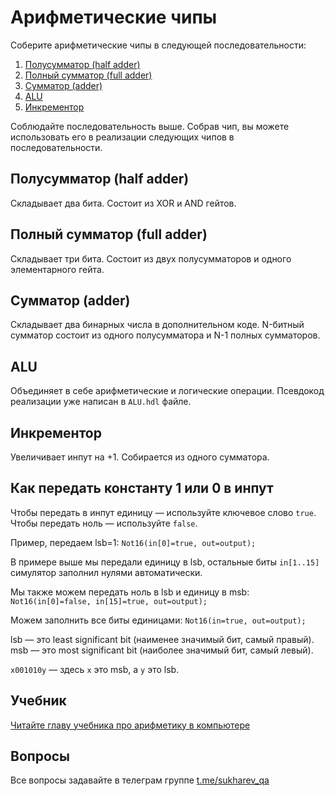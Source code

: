 # Арифметические чипы

Соберите арифметические чипы в следующей последовательности:

1. [Полусумматор (half adder)](HalfAdder/HalfAdder.hdl)
2. [Полный сумматор (full adder)](FullAdder/FullAdder.hdl)
3. [Сумматор (adder)](Adder/Add16.hdl)
4. [ALU](ALU/ALU.hdl)
5. [Инкрементор](Incrementor/Inc16.hdl)

Соблюдайте последовательность выше. Собрав чип, вы можете использовать его в реализации следующих чипов в последовательности.

## Полусумматор (half adder)

Складывает два бита. Состоит из XOR и AND гейтов.

## Полный сумматор (full adder)

Складывает три бита. Состоит из двух полусумматоров и одного элементарного гейта.

## Сумматор (adder)

Складывает два бинарных числа в дополнительном коде. N-битный сумматор состоит из одного полусумматора и N-1 полных сумматоров.

## ALU

Объединяет в себе арифметические и логические операции. Псевдокод реализации уже написан в `ALU.hdl` файле.

## Инкрементор

Увеличивает инпут на +1. Собирается из одного сумматора.

## Как передать константу 1 или 0 в инпут

Чтобы передать в инпут единицу — используйте ключевое слово `true`. Чтобы передать ноль — используйте `false`.

Пример, передаем lsb=1:
`Not16(in[0]=true, out=output);`

В примере выше мы передали единицу в lsb, остальные биты `in[1..15]` симулятор заполнил нулями автоматически.

Мы также можем передать ноль в lsb и единицу в msb:
`Not16(in[0]=false, in[15]=true, out=output);`

Можем заполнить все биты единицами:
`Not16(in=true, out=output);`

lsb — это least significant bit (наименее значимый бит, самый правый).
msb — это most significant bit (наиболее значимый бит, самый левый).

`x001010y` — здесь `x` это msb, а `y` это lsb.

## Учебник

[Читайте главу учебника про арифметику в компьютере](https://www.notion.so/sukharev/II-d8cc63bcb9074f9b8470067b1b3d1a37)

## Вопросы

Все вопросы задавайте в телеграм группе [t.me/sukharev_qa](https://www.t.me/sukharev_qa)
